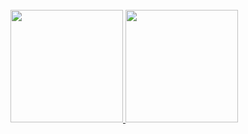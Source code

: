 <br/>
<a href="https://github.com/AVS1508">
  <img height="180em" src="https://github-readme-stats.vercel.app/api?username=luojunhui1&theme=tokyonight&show_icons=true" />
  <img height="180em" src="https://github-readme-stats.vercel.app/api/top-langs/?username=luojunhui1&theme=tokyonight&layout=compact" />
</a>
<br/>
